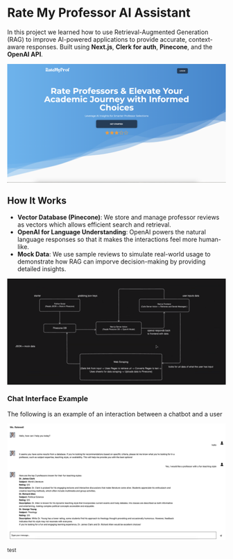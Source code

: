 # Rate My Professor AI Assistant

In this project we learned how to use Retrieval-Augmented Generation (RAG) to improve AI-powered applications to provide accurate, context-aware responses. Built using **Next.js**, **Clerk for auth**, **Pinecone**, and the **OpenAI API**.

<div align="center">
    <a href="https://rate-my-prof-plum.vercel.app">
        <img src="./public/preview.png" align="center" width="1000px" alt="Rate My Professor AI Assistant Preview">
    </a>
</div>

## How It Works

- **Vector Database (Pinecone)**: We store and manage professor reviews as vectors which allows efficient search and retrieval.
- **OpenAI for Language Understanding**: OpenAI powers the natural language responses so that it makes the interactions feel more human-like.
- **Mock Data**: We use sample reviews to simulate real-world usage to demonstrate how RAG can imporve decision-making by providing detailed insights.

<div align="center">
    <a href="https://rate-my-prof-plum.vercel.app">
        <img src="./public/diagram.png" align="center" width="1000px" alt="Rate My Professor AI Assistant Diagram">
    </a>
</div>

### Chat Interface Example

The following is an example of an interaction between a chatbot and a user

<div align="center">
    <a href="https://rate-my-prof-plum.vercel.app">
        <img src="./public/chat.png" align="center" width="1000px" alt="Rate My Professor AI Assistant Chat Example">
    </a>
</div>

<small>test</small>